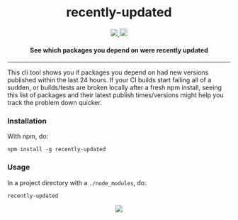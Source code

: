 <h1 align="center">recently-updated</h1>

<p align="center">
  <a title='License' href="https://raw.githubusercontent.com/bmathews/recently-updated/master/LICENSE">
    <img src='https://img.shields.io/badge/license-MIT-blue.svg' />
  </a>
  <a href="https://badge.fury.io/js/recently-updated">
    <img src="https://badge.fury.io/js/recently-updated.svg" alt="npm version" height="18">
  </a>
</p>

<h4 align="center">
  See which packages you depend on were recently updated
</h4>

***

This cli tool shows you if packages you depend on had new versions published within the last 24 hours. If your CI builds start failing all of a sudden, or builds/tests are broken locally after a fresh npm install, seeing this list of packages and their latest publish times/versions might help you track the problem down quicker.

### Installation

With npm, do:
```
npm install -g recently-updated
```

### Usage
In a project directory with a `./node_modules`, do:
```
recently-updated
```

<div align="center">
<img src="https://cloud.githubusercontent.com/assets/848347/21056128/2593bee4-bde9-11e6-8e4a-db876575d8a0.png" />
</div>
